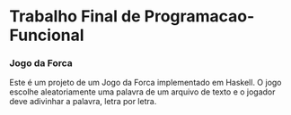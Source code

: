 # Trabalho Final de Programacao-Funcional

### Jogo da Forca


Este é um projeto de um Jogo da Forca implementado em Haskell. O jogo escolhe aleatoriamente uma palavra de um arquivo de texto e o jogador deve adivinhar a palavra, letra por letra.
